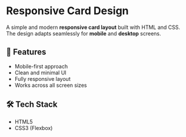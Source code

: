 # Responsive Card Design  

A simple and modern **responsive card layout** built with HTML and CSS.  
The design adapts seamlessly for **mobile** and **desktop** screens.  

## 📱 Features  
- Mobile-first approach  
- Clean and minimal UI  
- Fully responsive layout  
- Works across all screen sizes  

## 🛠️ Tech Stack  
- HTML5  
- CSS3 (Flexbox)  
 
